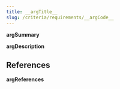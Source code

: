 ```yaml
---
title: __argTitle__
slug: /criteria/requirements/__argCode__
---
```


__argSummary__

__argDescription__

## References

__argReferences__
